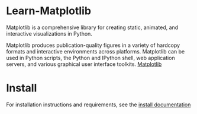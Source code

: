 # Learn-Matplotlib

Matplotlib is a comprehensive library for creating static, animated, and interactive visualizations in Python.

Matplotlib produces publication-quality figures in a variety of hardcopy formats and interactive environments across platforms. Matplotlib can be used in Python scripts, the Python and IPython shell, web application servers, and various graphical user interface toolkits.
[Matplotlib](https://matplotlib.org/)

# Install

For installation instructions and requirements, see the [install documentation](https://matplotlib.org/users/installing.html)

